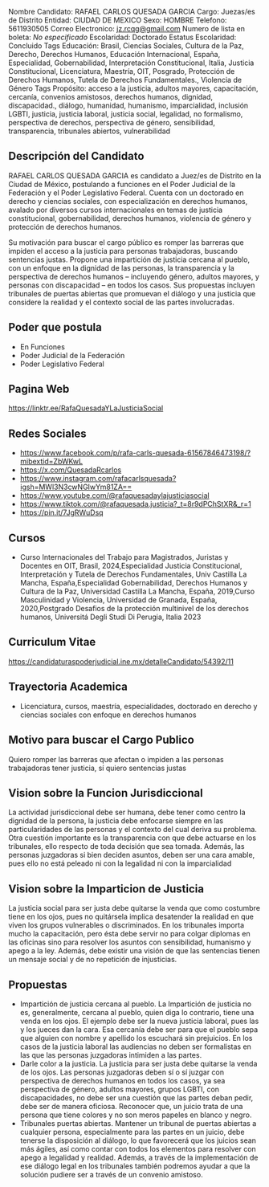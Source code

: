 Nombre Candidato: RAFAEL CARLOS QUESADA GARCIA
Cargo: Juezas/es de Distrito
Entidad: CIUDAD DE MEXICO
Sexo: HOMBRE
Telefono: 5611930505
Correo Electronico: jz.rcqg@gmail.com
Numero de lista en boleta: *No especificado*
Escolaridad: Doctorado
Estatus Escolaridad: Concluido
Tags Educación: Brasil, Ciencias Sociales, Cultura de la Paz, Derecho, Derechos Humanos, Educación Internacional, España, Especialidad, Gobernabilidad, Interpretación Constitucional, Italia, Justicia Constitucional, Licenciatura, Maestría, OIT, Posgrado, Protección de Derechos Humanos, Tutela de Derechos Fundamentales., Violencia de Género
Tags Propósito: acceso a la justicia, adultos mayores, capacitación, cercanía, convenios amistosos, derechos humanos, dignidad, discapacidad., diálogo, humanidad, humanismo, imparcialidad, inclusión LGBTI, justicia, justicia laboral, justicia social, legalidad, no formalismo, perspectiva de derechos, perspectiva de género, sensibilidad, transparencia, tribunales abiertos, vulnerabilidad


## Descripción del Candidato 

RAFAEL CARLOS QUESADA GARCIA es candidato a Juez/es de Distrito en la Ciudad de México, postulando a funciones en el Poder Judicial de la Federación y el Poder Legislativo Federal. Cuenta con un doctorado en derecho y ciencias sociales, con especialización en derechos humanos, avalado por diversos cursos internacionales en temas de justicia constitucional, gobernabilidad, derechos humanos, violencia de género y protección de derechos humanos.

Su motivación para buscar el cargo público es romper las barreras que impiden el acceso a la justicia para personas trabajadoras, buscando sentencias justas. Propone una impartición de justicia cercana al pueblo, con un enfoque en la dignidad de las personas, la transparencia y la perspectiva de derechos humanos – incluyendo género, adultos mayores, y personas con discapacidad – en todos los casos. Sus propuestas incluyen tribunales de puertas abiertas que promuevan el diálogo y una justicia que considere la realidad y el contexto social de las partes involucradas.


## Poder que postula

- En Funciones
- Poder Judicial de la Federación
- Poder Legislativo Federal


## Pagina Web

https://linktr.ee/RafaQuesadaYLaJusticiaSocial


## Redes Sociales

- https://www.facebook.com/p/rafa-carls-quesada-61567846473198/?mibextid=ZbWKwL
- https://x.com/QuesadaRcarlos
- https://www.instagram.com/rafacarlsquesada?igsh=MWl3N3cwNGIwYm81ZA==
- https://www.youtube.com/@rafaquesadaylajusticiasocial
- https://www.tiktok.com/@rafaquesada.justicia?_t=8r9dPChStXR&_r=1
- https://pin.it/7JgRWuDsq


## Cursos

- Curso  Internacionales del Trabajo para Magistrados, Juristas y Docentes en  OIT, Brasil, 2024,Especialidad Justicia Constitucional, Interpretación y Tutela de Derechos Fundamentales, Univ Castilla La Mancha, España,Especialidad Gobernabilidad, Derechos Humanos y Cultura de la Paz, Universidad Castilla La Mancha, España, 2019,Curso Masculinidad y Violencia, Universidad de Granada, España, 2020,Postgrado Desafios de la protección multinivel de los derechos humanos, Universitá Degli Studi Di Perugia, Italia 2023


## Curriculum Vitae

https://candidaturaspoderjudicial.ine.mx/detalleCandidato/54392/11


## Trayectoria Academica

- Licenciatura, cursos, maestría, especialidades, doctorado en derecho y ciencias sociales con enfoque en derechos humanos


## Motivo para buscar el Cargo Publico

Quiero romper las barreras que afectan o impiden a las personas trabajadoras tener justicia, sí quiero sentencias justas


## Vision sobre la Funcion Jurisdiccional

La actividad jurisdiccional debe ser humana, debe tener como centro la dignidad de la persona, la justicia debe enfocarse siempre en las particularidades de las personas y el contexto del cual deriva su problema. Otra cuestión importante es la transparencia con que debe actuarse en los tribunales, ello respecto de toda decisión que sea tomada. Además, las personas juzgadoras si bien deciden asuntos, deben ser una cara amable, pues ello no está peleado ni con la legalidad ni con la imparcialidad


## Vision sobre la Imparticion de Justicia

La justicia social para ser justa debe quitarse la venda que como costumbre tiene en los ojos, pues no quitársela implica desatender la realidad en que viven los grupos vulnerables o discriminados. En los tribunales importa mucho la capacitación, pero ésta debe servir no para colgar diplomas en las oficinas sino para resolver los asuntos con sensibilidad, humanismo y apego a la ley. Además, debe existir una visión de que las sentencias tienen un mensaje social y de no repetición de injusticias.


## Propuestas

- Impartición de justicia cercana al pueblo. La Impartición de justicia no es, generalmente, cercana al pueblo, quien diga lo contrario, tiene una venda en los ojos. El ejemplo debe ser la nueva justicia laboral, pues las y los jueces dan la cara. Esa cercanía debe ser para que el pueblo sepa que alguien con nombre y apellido los escuchará sin prejuicios. En los casos de la justicia laboral las audiencias no deben ser formalistas en las que las personas juzgadoras intimiden a las partes.
- Darle color a la justicia. La justicia para ser justa debe quitarse la venda de los ojos. Las personas juzgadoras deben sí o sí juzgar con perspectiva de derechos humanos en todos los casos, ya sea perspectiva de género, adultos mayores, grupos LGBTI, con discapacidades, no debe ser una cuestión que las partes deban pedir, debe ser de manera oficiosa. Reconocer que, un juicio trata de una persona que tiene colores y no son meros papeles en blanco y negro.
- Tribunales puertas abiertas. Mantener un tribunal de puertas abiertas a cualquier persona, especialmente para las partes en un juicio, debe tenerse la disposición al diálogo, lo que favorecerá que los juicios sean más ágiles, así como contar con todos los elementos para resolver con apego a legalidad y realidad. Además, a través de la implementación de ese diálogo legal en los tribunales también podremos ayudar a que la solución pudiere ser a través de un convenio amistoso.

